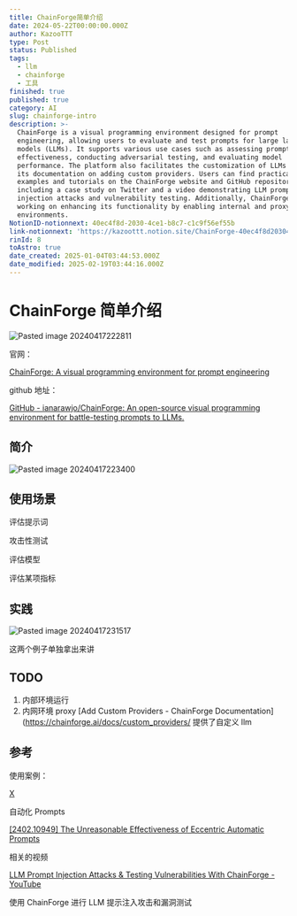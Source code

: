 ```yaml
---
title: ChainForge简单介绍
date: 2024-05-22T00:00:00.000Z
author: KazooTTT
type: Post
status: Published
tags:
  - llm
  - chainforge
  - 工具
finished: true
published: true
category: AI
slug: chainforge-intro
description: >-
  ChainForge is a visual programming environment designed for prompt
  engineering, allowing users to evaluate and test prompts for large language
  models (LLMs). It supports various use cases such as assessing prompt
  effectiveness, conducting adversarial testing, and evaluating model
  performance. The platform also facilitates the customization of LLMs through
  its documentation on adding custom providers. Users can find practical
  examples and tutorials on the ChainForge website and GitHub repository,
  including a case study on Twitter and a video demonstrating LLM prompt
  injection attacks and vulnerability testing. Additionally, ChainForge is
  working on enhancing its functionality by enabling internal and proxy network
  environments.
NotionID-notionnext: 40ec4f8d-2030-4ce1-b8c7-c1c9f56ef55b
link-notionnext: 'https://kazoottt.notion.site/ChainForge-40ec4f8d20304ce1b8c7c1c9f56ef55b'
rinId: 8
toAstro: true
date_created: 2025-01-04T03:44:53.000Z
date_modified: 2025-02-19T03:44:16.000Z
---
```


# ChainForge 简单介绍

![Pasted image 20240417222811](<https://pictures.kazoottt.top/2024/05/20240522-c31876b89dcb822e411af1ef7992eb49.png>)

官网：

[ChainForge: A visual programming environment for prompt engineering](<https://chainforge.ai/>)

github 地址：

[GitHub - ianarawjo/ChainForge: An open-source visual programming environment for battle-testing prompts to LLMs.](<https://github.com/ianarawjo/ChainForge>)

## 简介

![Pasted image 20240417223400](<https://pictures.kazoottt.top/2024/05/20240522-a9e96bff073602718c11943e61bcf758.png>)

## 使用场景

评估提示词

攻击性测试

评估模型

评估某项指标

## 实践

![Pasted image 20240417231517](<https://pictures.kazoottt.top/2024/05/20240522-5fea389ac9bca4a43c076dc442d374e6.png>)

这两个例子单独拿出来讲

## TODO

1. 内部环境运行
2. 内网环境 proxy [Add Custom Providers - ChainForge Documentation](<https://chainforge.ai/docs/custom_providers/> 提供了自定义 llm

## 参考

使用案例：

[X](<https://twitter.com/9hills/status/1772467763165958602>)

自动化 Prompts

[\[2402.10949\] The Unreasonable Effectiveness of Eccentric Automatic Prompts](<https://arxiv.org/abs/2402.10949>)

相关的视频

[LLM Prompt Injection Attacks & Testing Vulnerabilities With ChainForge - YouTube](<https://www.youtube.com/watch?v=x1_uEnoxvNs>)

使用 ChainForge 进行 LLM 提示注入攻击和漏洞测试
